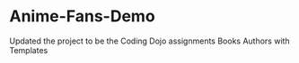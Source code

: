 # Anime-Fans-Demo
Updated the project to be the Coding Dojo assignments Books Authors with Templates

